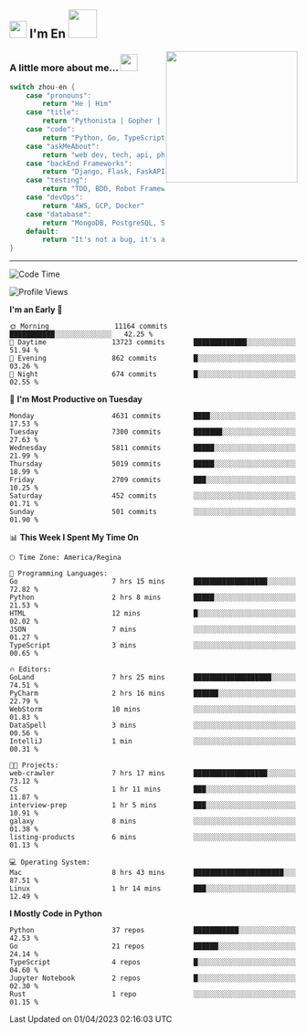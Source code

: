 <h2><img src="https://emojis.slackmojis.com/emojis/images/1531849430/4246/blob-sunglasses.gif?1531849430" width="30"/> I'm En <img src="https://media.giphy.com/media/12oufCB0MyZ1Go/giphy.gif" width="50"></h2>
<img align='right' src="https://media.giphy.com/media/M9gbBd9nbDrOTu1Mqx/giphy.gif" width="230">


### A little more about me... <img src="https://media.giphy.com/media/WUlplcMpOCEmTGBtBW/giphy.gif" width="30">  
<!--
```javascript
const zhou-en = {
    pronouns: "He" | "Him",
    title: "Pythonista" | "Gopher" | "Rustacean",
    code: ["Python", "Go", "Rust", "TypeScript"],
    askMeAbout: ["web dev", "tech", "app dev", "photography"],
    technologies: {
        backEnd: {
            python: ["Django", "Flask", "FaskAPI"],
            go: []
        },
        scraping: ["selenium", "scrapy", "spider"],
        testing: ["Robot Framework"],
        devOps: ["AWS", "Docker", "GCP", "Nginx"],
        databases: ["mongo", "postgresql", "sqlite"],
        misc: ["Firebase", "Heroku"]
    },
    architecture: ["Event Driven Architecture", "Microservices"],
    currentFocus: ["Temporal", "Rust"],
    funFact: "It's not a bug, it's a feature!"
};
```
  -->

```go
switch zhou-en {
    case "pronouns":
        return "He | Him"
    case "title":
        return "Pythonista | Gopher | Rustacean"
    case "code":
        return "Python, Go, TypeScript, Rust"
    case "askMeAbout":
        return "web dev, tech, api, photography, basketball"
    case "backEnd Frameworks":
        return "Django, Flask, FaskAPI, Temporal"
    case "testing":
        return "TDD, BDD, Robot Framework, pytest"
    case "devOps":
        return "AWS, GCP, Docker"
    case "database":
        return "MongoDB, PostgreSQL, Sqlit"
    default:
        return "It's not a bug, it's a feature!"
}
```




---
<!--START_SECTION:waka-->
![Code Time](http://img.shields.io/badge/Code%20Time-561%20hrs%2052%20mins-blue)

![Profile Views](http://img.shields.io/badge/Profile%20Views-0-blue)

**I'm an Early 🐤** 

```text
🌞 Morning                11164 commits       ███████████░░░░░░░░░░░░░░   42.25 % 
🌆 Daytime                13723 commits       █████████████░░░░░░░░░░░░   51.94 % 
🌃 Evening                862 commits         █░░░░░░░░░░░░░░░░░░░░░░░░   03.26 % 
🌙 Night                  674 commits         █░░░░░░░░░░░░░░░░░░░░░░░░   02.55 % 
```
📅 **I'm Most Productive on Tuesday** 

```text
Monday                   4631 commits        ████░░░░░░░░░░░░░░░░░░░░░   17.53 % 
Tuesday                  7300 commits        ███████░░░░░░░░░░░░░░░░░░   27.63 % 
Wednesday                5811 commits        █████░░░░░░░░░░░░░░░░░░░░   21.99 % 
Thursday                 5019 commits        █████░░░░░░░░░░░░░░░░░░░░   18.99 % 
Friday                   2709 commits        ███░░░░░░░░░░░░░░░░░░░░░░   10.25 % 
Saturday                 452 commits         ░░░░░░░░░░░░░░░░░░░░░░░░░   01.71 % 
Sunday                   501 commits         ░░░░░░░░░░░░░░░░░░░░░░░░░   01.90 % 
```


📊 **This Week I Spent My Time On** 

```text
🕑︎ Time Zone: America/Regina

💬 Programming Languages: 
Go                       7 hrs 15 mins       ██████████████████░░░░░░░   72.82 % 
Python                   2 hrs 8 mins        █████░░░░░░░░░░░░░░░░░░░░   21.53 % 
HTML                     12 mins             █░░░░░░░░░░░░░░░░░░░░░░░░   02.02 % 
JSON                     7 mins              ░░░░░░░░░░░░░░░░░░░░░░░░░   01.27 % 
TypeScript               3 mins              ░░░░░░░░░░░░░░░░░░░░░░░░░   00.65 % 

🔥 Editors: 
GoLand                   7 hrs 25 mins       ███████████████████░░░░░░   74.51 % 
PyCharm                  2 hrs 16 mins       ██████░░░░░░░░░░░░░░░░░░░   22.79 % 
WebStorm                 10 mins             ░░░░░░░░░░░░░░░░░░░░░░░░░   01.83 % 
DataSpell                3 mins              ░░░░░░░░░░░░░░░░░░░░░░░░░   00.56 % 
IntelliJ                 1 min               ░░░░░░░░░░░░░░░░░░░░░░░░░   00.31 % 

🐱‍💻 Projects: 
web-crawler              7 hrs 17 mins       ██████████████████░░░░░░░   73.12 % 
CS                       1 hr 11 mins        ███░░░░░░░░░░░░░░░░░░░░░░   11.87 % 
interview-prep           1 hr 5 mins         ███░░░░░░░░░░░░░░░░░░░░░░   10.91 % 
galaxy                   8 mins              ░░░░░░░░░░░░░░░░░░░░░░░░░   01.38 % 
listing-products         6 mins              ░░░░░░░░░░░░░░░░░░░░░░░░░   01.13 % 

💻 Operating System: 
Mac                      8 hrs 43 mins       ██████████████████████░░░   87.51 % 
Linux                    1 hr 14 mins        ███░░░░░░░░░░░░░░░░░░░░░░   12.49 % 
```

**I Mostly Code in Python** 

```text
Python                   37 repos            ███████████░░░░░░░░░░░░░░   42.53 % 
Go                       21 repos            ██████░░░░░░░░░░░░░░░░░░░   24.14 % 
TypeScript               4 repos             █░░░░░░░░░░░░░░░░░░░░░░░░   04.60 % 
Jupyter Notebook         2 repos             █░░░░░░░░░░░░░░░░░░░░░░░░   02.30 % 
Rust                     1 repo              ░░░░░░░░░░░░░░░░░░░░░░░░░   01.15 % 
```




 Last Updated on 01/04/2023 02:16:03 UTC
<!--END_SECTION:waka-->
